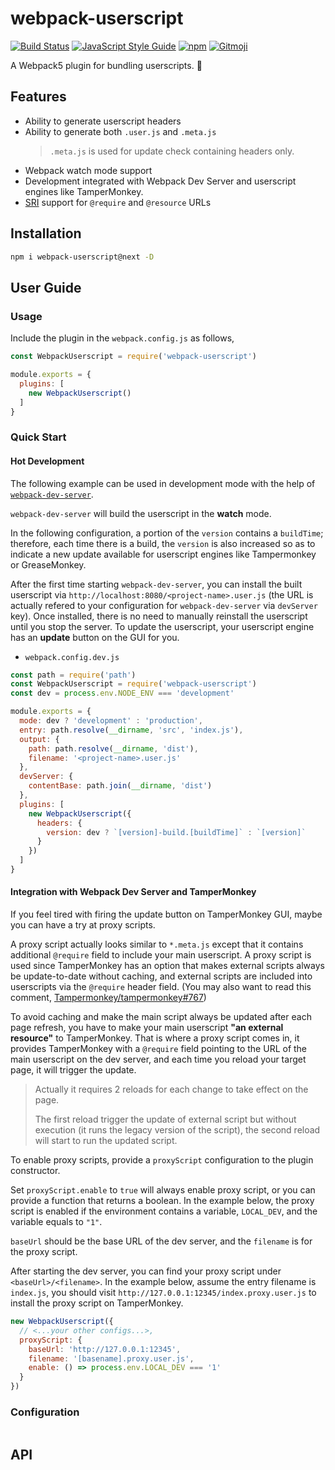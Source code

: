 # webpack-userscript
[![Build Status](https://travis-ci.org/momocow/webpack-userscript.svg?branch=master)](https://travis-ci.org/momocow/webpack-userscript)
[![JavaScript Style Guide](https://img.shields.io/badge/code_style-standard-brightgreen.svg)](https://standardjs.com)
[![npm](https://img.shields.io/npm/v/webpack-userscript.svg)](https://www.npmjs.com/webpack-userscript)
[![Gitmoji](https://img.shields.io/badge/gitmoji-%20😜%20😍-FFDD67.svg?style=flat-square)](https://gitmoji.carloscuesta.me/)

A Webpack5 plugin for bundling userscripts. 🙈

## Features
- Ability to generate userscript headers
- Ability to generate both `.user.js` and `.meta.js`
  > `.meta.js` is used for update check containing headers only.
- Webpack watch mode support
- Development integrated with Webpack Dev Server and userscript engines like TamperMonkey.
- [SRI](https://w3c.github.io/webappsec-subresource-integrity/) support for `@require` and `@resource` URLs

## Installation
```bash
npm i webpack-userscript@next -D
```


## User Guide
### Usage
Include the plugin in the `webpack.config.js` as follows,

```js
const WebpackUserscript = require('webpack-userscript')

module.exports = {
  plugins: [
    new WebpackUserscript()
  ]
}
```

### Quick Start
#### Hot Development
The following example can be used in development mode with the help of [`webpack-dev-server`](https://github.com/webpack/webpack-dev-server).

`webpack-dev-server` will build the userscript in the **watch** mode.

In the following configuration, a portion of the `version` contains a `buildTime`; therefore, each time there is a build, the `version` is also increased so as to indicate a new update available for userscript engines like Tampermonkey or GreaseMonkey.

After the first time starting `webpack-dev-server`, you can install the built userscript via `http://localhost:8080/<project-name>.user.js` (the URL is actually refered to your configuration for `webpack-dev-server` via `devServer` key). Once installed, there is no need to manually reinstall the userscript until you stop the server. To update the userscript, your userscript engine has an **update** button on the GUI for you.

- `webpack.config.dev.js`
```js
const path = require('path')
const WebpackUserscript = require('webpack-userscript')
const dev = process.env.NODE_ENV === 'development'

module.exports = {
  mode: dev ? 'development' : 'production',
  entry: path.resolve(__dirname, 'src', 'index.js'),
  output: {
    path: path.resolve(__dirname, 'dist'),
    filename: '<project-name>.user.js'
  },
  devServer: {
    contentBase: path.join(__dirname, 'dist')
  },
  plugins: [
    new WebpackUserscript({
      headers: {
        version: dev ? `[version]-build.[buildTime]` : `[version]`
      }
    })
  ]
}
```

#### Integration with Webpack Dev Server and TamperMonkey
If you feel tired with firing the update button on TamperMonkey GUI, maybe you can have a try at proxy scripts.

A proxy script actually looks similar to `*.meta.js` except that it contains additional `@require` field to include your main userscript. A proxy script is used since TamperMonkey has an option that makes external scripts always be update-to-date without caching, and external scripts are included into userscripts via the `@require` header field. (You may also want to read this comment, [Tampermonkey/tampermonkey#767](https://github.com/Tampermonkey/tampermonkey/issues/767#issuecomment-542813282))

To avoid caching and make the main script always be updated after each page refresh, you have to make your main userscript **"an external resource"** to TamperMonkey. That is where a proxy script comes in, it provides TamperMonkey with a `@require` field pointing to the URL of the main userscript on the dev server, and each time you reload your target page, it will trigger the update.

> Actually it requires 2 reloads for each change to take effect on the page.
>
> The first reload trigger the update of external script but without execution (it runs the legacy version of the script), the second reload will start to run the updated script.

To enable proxy scripts, provide a `proxyScript` configuration to the plugin constructor.

Set `proxyScript.enable` to `true` will always enable proxy script, or you can provide a function that returns a boolean. In the example below, the proxy script is enabled if the environment contains a variable, `LOCAL_DEV`, and the variable equals to `"1"`.

`baseUrl` should be the base URL of the dev server, and the `filename` is for the proxy script.

After starting the dev server, you can find your proxy script under `<baseUrl>/<filename>`. In the example below, assume the entry filename is `index.js`, you should visit `http://127.0.0.1:12345/index.proxy.user.js` to install the proxy script on TamperMonkey.

```js
new WebpackUserscript({
  // <...your other configs...>,
  proxyScript: {
    baseUrl: 'http://127.0.0.1:12345',
    filename: '[basename].proxy.user.js',
    enable: () => process.env.LOCAL_DEV === '1'
  }
})
```

### Configuration

```
```

## API
